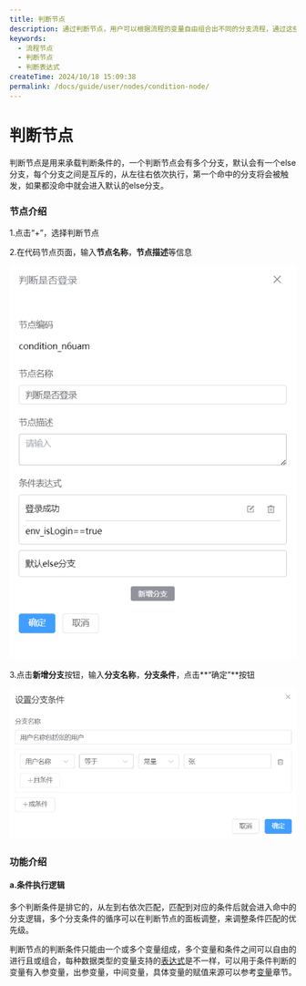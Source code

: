 ```yaml
---
title: 判断节点
description: 通过判断节点，用户可以根据流程的变量自由组合出不同的分支流程，通过这些分支流程处理不同的业务逻辑，使流程非常灵活
keywords:
  - 流程节点
  - 判断节点
  - 判断表达式
createTime: 2024/10/18 15:09:38
permalink: /docs/guide/user/nodes/condition-node/
---
```


# 判断节点
判断节点是用来承载判断条件的，一个判断节点会有多个分支，默认会有一个else分支，每个分支之间是互斥的，从左往右依次执行，第一个命中的分支将会被触发，如果都没命中就会进入默认的else分支。

### 节点介绍

1.点击“+”，选择判断节点

2.在代码节点页面，输入**节点名称**，**节点描述**等信息

![新增判断节点](images/add_condition_node.png)

3.点击**新增分支**按钮，输入**分支名称**，**分支条件**，点击**“确定”**按钮

![判断节点分支条件](images/add_condition_item.png)

### 功能介绍

#### a.条件执行逻辑

多个判断条件是排它的，从左到右依次匹配，匹配到对应的条件后就会进入命中的分支逻辑，多个分支条件的循序可以在判断节点的面板调整，来调整条件匹配的优先级。

判断节点的判断条件只能由一个或多个变量组成，多个变量和条件之间可以自由的进行且或组合，每种数据类型的变量支持的[表达式](/docs/guide/user/data-type-info/#数据类型支持的表达式)是不一样，可以用于条件判断的变量有入参变量，出参变量，中间变量，具体变量的赋值来源可以参考[变量](/docs/guide/user/design/variable/)章节。